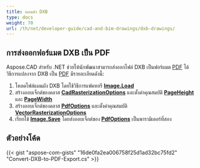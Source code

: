 ```yaml
---
title: แผนผัง DXB
type: docs
weight: 70
url: /th/net/developer-guide/cad-and-bim-drawings/dxb-drawings/
---
```


## **การส่งออกฟอร์แมต DXB เป็น PDF**

Aspose.CAD สำหรับ .NET ช่วยให้นักพัฒนาสามารถส่งออกไฟล์ DXB เป็นฟอร์แมต [PDF](https://docs.fileformat.com/pdf/) ได้ วิธีการแปลงจาก DXB เป็น [PDF](https://docs.fileformat.com/pdf/) มีรายละเอียดดังนี้:

1. โหลดไฟล์แผนผัง DXB โดยใช้วิธีการแฟคทอรี [**Image.Load**](https://reference.aspose.com/cad/net/aspose.cad.image/load/methods/2) 
1. สร้างออบเจ็กต์ของคลาส [**CadRasterizationOptions**](https://reference.aspose.com/cad/net/aspose.cad.imageoptions/cadrasterizationoptions) และตั้งค่าคุณสมบัติ [**PageHeight**](https://reference.aspose.com/cad/net/aspose.cad.imageoptions/vectorrasterizationoptions/properties/pageheight) และ [**PageWidth**](https://reference.aspose.com/cad/net/aspose.cad.imageoptions/vectorrasterizationoptions/properties/pagewidth)
1. สร้างออบเจ็กต์ของคลาส [**PdfOptions**](https://reference.aspose.com/cad/net/aspose.cad.imageoptions/pdfoptions) และตั้งค่าคุณสมบัติ [**VectorRasterizationOptions**](https://reference.aspose.com/cad/net/aspose.cad.imageoptions/vectorrasterizationoptions)
1. เรียกใช้ [**Image.Save**](https://reference.aspose.com/cad/net/aspose.cad/image/methods/save/index) โดยส่งออบเจ็กต์ของ [**PdfOptions**](https://reference.aspose.com/cad/net/aspose.cad.imageoptions/pdfoptions) เป็นพารามิเตอร์ที่สอง

## ตัวอย่างโค้ด

{{< gist "aspose-com-gists" "16de0fa2ea006758f25d1ad32bc75fd2" "Convert-DXB-to-PDF-Export.cs" >}}
